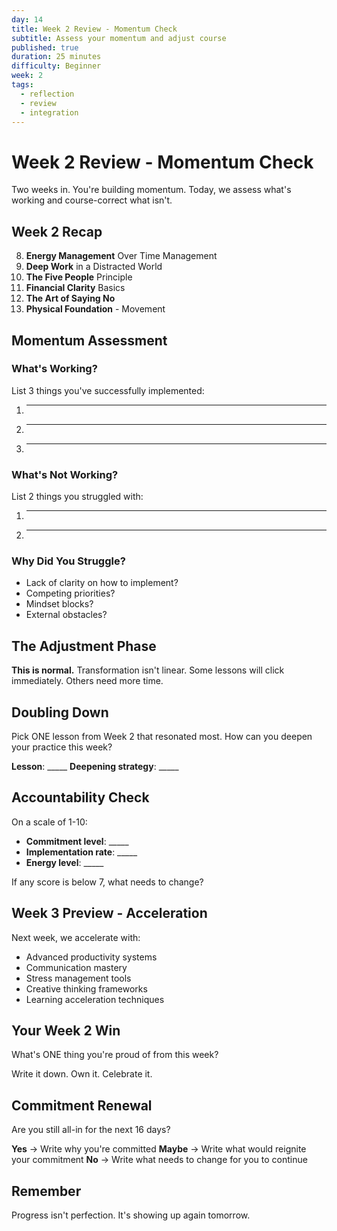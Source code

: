 ```yaml
---
day: 14
title: Week 2 Review - Momentum Check
subtitle: Assess your momentum and adjust course
published: true
duration: 25 minutes
difficulty: Beginner
week: 2
tags:
  - reflection
  - review
  - integration
---
```


# Week 2 Review - Momentum Check

Two weeks in. You're building momentum. Today, we assess what's working and course-correct what isn't.

## Week 2 Recap

8. **Energy Management** Over Time Management
9. **Deep Work** in a Distracted World
10. **The Five People** Principle
11. **Financial Clarity** Basics
12. **The Art of Saying No**
13. **Physical Foundation** - Movement

## Momentum Assessment

### What's Working?
List 3 things you've successfully implemented:
1. _____
2. _____
3. _____

### What's Not Working?
List 2 things you struggled with:
1. _____
2. _____

### Why Did You Struggle?
- Lack of clarity on how to implement?
- Competing priorities?
- Mindset blocks?
- External obstacles?

## The Adjustment Phase

**This is normal.** Transformation isn't linear. Some lessons will click immediately. Others need more time.

## Doubling Down

Pick ONE lesson from Week 2 that resonated most. How can you deepen your practice this week?

**Lesson**: _____
**Deepening strategy**: _____

## Accountability Check

On a scale of 1-10:
- **Commitment level**: _____
- **Implementation rate**: _____
- **Energy level**: _____

If any score is below 7, what needs to change?

## Week 3 Preview - Acceleration

Next week, we accelerate with:
- Advanced productivity systems
- Communication mastery
- Stress management tools
- Creative thinking frameworks
- Learning acceleration techniques

## Your Week 2 Win

What's ONE thing you're proud of from this week?

Write it down. Own it. Celebrate it.

## Commitment Renewal

Are you still all-in for the next 16 days?

**Yes** → Write why you're committed
**Maybe** → Write what would reignite your commitment
**No** → Write what needs to change for you to continue

## Remember

Progress isn't perfection. It's showing up again tomorrow.
